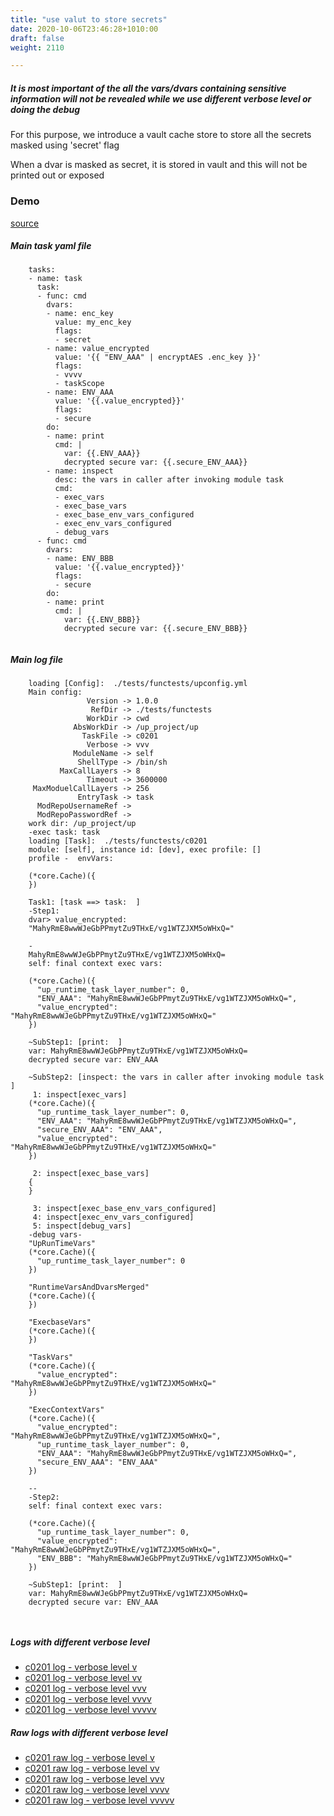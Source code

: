 ```yaml
---
title: "use valut to store secrets"
date: 2020-10-06T23:46:28+1010:00
draft: false
weight: 2110

---
```


##### It is most important of the all the vars/dvars containing sensitive information will not be revealed while we use different verbose level or doing the debug

For this purpose, we introduce a vault cache store to store all the secrets masked using 'secret' flag

When a dvar is masked as secret, it is stored in vault and this will not be printed out or exposed


### Demo








[source](https://github.com/upcmd/up/blob/master/tests/functests/c0201.yml)

##### Main task yaml file
```
    tasks:
    - name: task
      task:
      - func: cmd
        dvars:
        - name: enc_key
          value: my_enc_key
          flags:
          - secret
        - name: value_encrypted
          value: '{{ "ENV_AAA" | encryptAES .enc_key }}'
          flags:
          - vvvv
          - taskScope
        - name: ENV_AAA
          value: '{{.value_encrypted}}'
          flags:
          - secure
        do:
        - name: print
          cmd: |
            var: {{.ENV_AAA}}
            decrypted secure var: {{.secure_ENV_AAA}}
        - name: inspect
          desc: the vars in caller after invoking module task
          cmd:
          - exec_vars
          - exec_base_vars
          - exec_base_env_vars_configured
          - exec_env_vars_configured
          - debug_vars
      - func: cmd
        dvars:
        - name: ENV_BBB
          value: '{{.value_encrypted}}'
          flags:
          - secure
        do:
        - name: print
          cmd: |
            var: {{.ENV_BBB}}
            decrypted secure var: {{.secure_ENV_BBB}}
    
```
##### Main log file
```
    loading [Config]:  ./tests/functests/upconfig.yml
    Main config:
                 Version -> 1.0.0
                  RefDir -> ./tests/functests
                 WorkDir -> cwd
              AbsWorkDir -> /up_project/up
                TaskFile -> c0201
                 Verbose -> vvv
              ModuleName -> self
               ShellType -> /bin/sh
           MaxCallLayers -> 8
                 Timeout -> 3600000
     MaxModuelCallLayers -> 256
               EntryTask -> task
      ModRepoUsernameRef -> 
      ModRepoPasswordRef -> 
    work dir: /up_project/up
    -exec task: task
    loading [Task]:  ./tests/functests/c0201
    module: [self], instance id: [dev], exec profile: []
    profile -  envVars:
    
    (*core.Cache)({
    })
    
    Task1: [task ==> task:  ]
    -Step1:
    dvar> value_encrypted:
    "MahyRmE8wwWJeGbPPmytZu9THxE/vg1WTZJXM5oWHxQ="
    
    -
    MahyRmE8wwWJeGbPPmytZu9THxE/vg1WTZJXM5oWHxQ=
    self: final context exec vars:
    
    (*core.Cache)({
      "up_runtime_task_layer_number": 0,
      "ENV_AAA": "MahyRmE8wwWJeGbPPmytZu9THxE/vg1WTZJXM5oWHxQ=",
      "value_encrypted": "MahyRmE8wwWJeGbPPmytZu9THxE/vg1WTZJXM5oWHxQ="
    })
    
    ~SubStep1: [print:  ]
    var: MahyRmE8wwWJeGbPPmytZu9THxE/vg1WTZJXM5oWHxQ=
    decrypted secure var: ENV_AAA
    
    ~SubStep2: [inspect: the vars in caller after invoking module task ]
     1: inspect[exec_vars]
    (*core.Cache)({
      "up_runtime_task_layer_number": 0,
      "ENV_AAA": "MahyRmE8wwWJeGbPPmytZu9THxE/vg1WTZJXM5oWHxQ=",
      "secure_ENV_AAA": "ENV_AAA",
      "value_encrypted": "MahyRmE8wwWJeGbPPmytZu9THxE/vg1WTZJXM5oWHxQ="
    })
    
     2: inspect[exec_base_vars]
    {
    }
    
     3: inspect[exec_base_env_vars_configured]
     4: inspect[exec_env_vars_configured]
     5: inspect[debug_vars]
    -debug vars-
    "UpRunTimeVars"
    (*core.Cache)({
      "up_runtime_task_layer_number": 0
    })
    
    "RuntimeVarsAndDvarsMerged"
    (*core.Cache)({
    })
    
    "ExecbaseVars"
    (*core.Cache)({
    })
    
    "TaskVars"
    (*core.Cache)({
      "value_encrypted": "MahyRmE8wwWJeGbPPmytZu9THxE/vg1WTZJXM5oWHxQ="
    })
    
    "ExecContextVars"
    (*core.Cache)({
      "value_encrypted": "MahyRmE8wwWJeGbPPmytZu9THxE/vg1WTZJXM5oWHxQ=",
      "up_runtime_task_layer_number": 0,
      "ENV_AAA": "MahyRmE8wwWJeGbPPmytZu9THxE/vg1WTZJXM5oWHxQ=",
      "secure_ENV_AAA": "ENV_AAA"
    })
    
    --
    -Step2:
    self: final context exec vars:
    
    (*core.Cache)({
      "up_runtime_task_layer_number": 0,
      "value_encrypted": "MahyRmE8wwWJeGbPPmytZu9THxE/vg1WTZJXM5oWHxQ=",
      "ENV_BBB": "MahyRmE8wwWJeGbPPmytZu9THxE/vg1WTZJXM5oWHxQ="
    })
    
    ~SubStep1: [print:  ]
    var: MahyRmE8wwWJeGbPPmytZu9THxE/vg1WTZJXM5oWHxQ=
    decrypted secure var: ENV_AAA
    
    
```


##### Logs with different verbose level
* [c0201 log - verbose level v](../../logs/c0201_v)
* [c0201 log - verbose level vv](../../logs/c0201_vv)
* [c0201 log - verbose level vvv](../../logs/c0201_vvvv)
* [c0201 log - verbose level vvvv](../../logs/c0201_vvvv)
* [c0201 log - verbose level vvvvv](../../logs/c0201_vvvvv)

##### Raw logs with different verbose level
* [c0201 raw log - verbose level v](../../reflogs/c0201_v.log)
* [c0201 raw log - verbose level vv](../../reflogs/c0201_vv.log)
* [c0201 raw log - verbose level vvv](../../reflogs/c0201_vvv.log)
* [c0201 raw log - verbose level vvvv](../../reflogs/c0201_vvvv.log)
* [c0201 raw log - verbose level vvvvv](../../reflogs/c0201_vvvvv.log)







